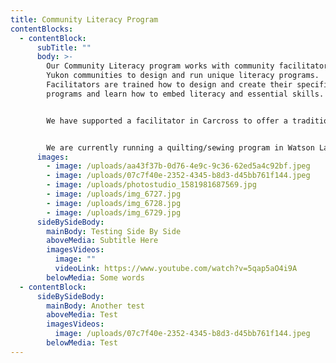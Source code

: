 ```yaml
---
title: Community Literacy Program
contentBlocks:
  - contentBlock:
      subTitle: ""
      body: >-
        Our Community Literacy program works with community facilitators from
        Yukon communities to design and run unique literacy programs.
        Facilitators are trained how to design and create their specific
        programs and learn how to embed literacy and essential skills. 


        We have supported a facilitator in Carcross to offer a traditional medicine and planting program, a facilitator in Teslin to offer a community carpentry program that made benches for their community, and facilitators from Mayo ran a food security program which provided the local daycare with a garden bed and planting supplies.


        We are currently running a quilting/sewing program in Watson Lake, and a painting program in Carmacks for adults and youth. For more information contact Darby at darby.macwilliam@yukonliteracy.com
      images:
        - image: /uploads/aa43f37b-0d76-4e9c-9c36-62ed5a4c92bf.jpeg
        - image: /uploads/07c7f40e-2352-4345-b8d3-d45bb761f144.jpeg
        - image: /uploads/photostudio_1581981687569.jpg
        - image: /uploads/img_6727.jpg
        - image: /uploads/img_6728.jpg
        - image: /uploads/img_6729.jpg
      sideBySideBody:
        mainBody: Testing Side By Side
        aboveMedia: Subtitle Here
        imagesVideos:
          image: ""
          videoLink: https://www.youtube.com/watch?v=5qap5aO4i9A
        belowMedia: Some words
  - contentBlock:
      sideBySideBody:
        mainBody: Another test
        aboveMedia: Test
        imagesVideos:
          image: /uploads/07c7f40e-2352-4345-b8d3-d45bb761f144.jpeg
        belowMedia: Test
---
```

